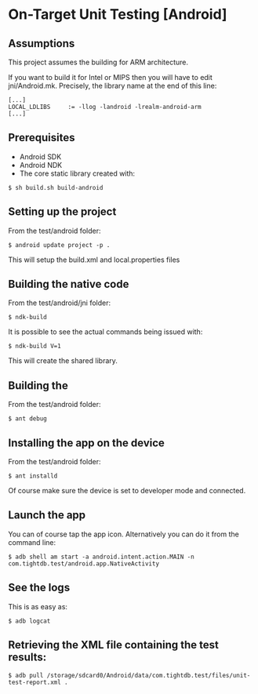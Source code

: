 # On-Target Unit Testing [Android]

## Assumptions

This project assumes the building for ARM architecture.

If you want to build it for Intel or MIPS then you will have to edit jni/Android.mk.
Precisely, the library name at the end of this line:

```
[...]
LOCAL_LDLIBS     := -llog -landroid -lrealm-android-arm
[...]
```

## Prerequisites

 * Android SDK
 * Android NDK
 * The core static library created with:

 ```
 $ sh build.sh build-android
 ```

## Setting up the project

From the test/android folder:

```
$ android update project -p .
```

This will setup the build.xml and local.properties files

## Building the native code

From the test/android/jni folder:

```
$ ndk-build
```

It is possible to see the actual commands being issued with:

```
$ ndk-build V=1
```

This will create the shared library.

## Building the 

From the test/android folder:

```
$ ant debug
```

## Installing the app on the device

From the test/android folder:

```
$ ant installd
```

Of course make sure the device is set to developer mode and connected.

## Launch the app

You can of course tap the app icon. Alternatively you can do it from the command line:

```
$ adb shell am start -a android.intent.action.MAIN -n com.tightdb.test/android.app.NativeActivity
```

## See the logs

This is as easy as:

```
$ adb logcat
```

## Retrieving the XML file containing the test results:

```
$ adb pull /storage/sdcard0/Android/data/com.tightdb.test/files/unit-test-report.xml .
```


